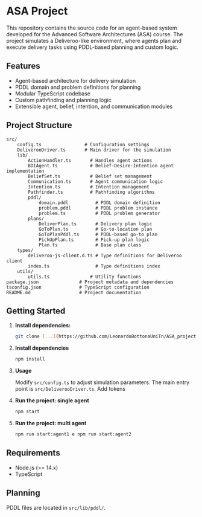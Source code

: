 # ASA Project

This repository contains the source code for an agent-based system developed for the Advanced Software Architectures (ASA) course. The project simulates a Deliveroo-like environment, where agents plan and execute delivery tasks using PDDL-based planning and custom logic.

## Features

- Agent-based architecture for delivery simulation
- PDDL domain and problem definitions for planning
- Modular TypeScript codebase
- Custom pathfinding and planning logic
- Extensible agent, belief, intention, and communication modules

## Project Structure

```
src/
	config.ts                # Configuration settings
	DeliverooDriver.ts       # Main driver for the simulation
	lib/
		ActionHandler.ts       # Handles agent actions
		BDIAgent.ts            # Belief-Desire-Intention agent implementation
		BeliefSet.ts           # Belief set management
		Communication.ts       # Agent communication logic
		Intention.ts           # Intention management
		Pathfinder.ts          # Pathfinding algorithms
		pddl/
			domain.pddl          # PDDL domain definition
			problem.pddl         # PDDL problem instance
			problem.ts           # PDDL problem generator
		plans/
			DeliverPlan.ts       # Delivery plan logic
			GoToPlan.ts          # Go-to-location plan
			GoToPlanPddl.ts      # PDDL-based go-to plan
			PickUpPlan.ts        # Pick-up plan logic
			Plan.ts              # Base plan class
	types/
		deliveroo-js-client.d.ts # Type definitions for Deliveroo client
		index.ts                 # Type definitions index
	utils/
		utils.ts               # Utility functions
package.json               # Project metadata and dependencies
tsconfig.json              # TypeScript configuration
README.md                  # Project documentation
```

## Getting Started

1. **Install dependencies:**

   ```bash
   git clone [...](https://github.com/LeonardoBottonaUniTn/ASA_project.git)
   ```

2. **Install dependencies**

   ```bash
   npm install
   ```
3. **Usage**

	Modify `src/config.ts` to adjust simulation parameters. The main entry point is `src/DeliverooDriver.ts`.
	Add tokens

4. **Run the project: single agent**

   ```bash
   npm start
   ```
5. **Run the project: multi agent**

   ```bash
   npm run start:agent1 e npm run start:agent2
   ```

## Requirements

- Node.js (>= 14.x)
- TypeScript



## Planning

PDDL files are located in `src/lib/pddl/`.
